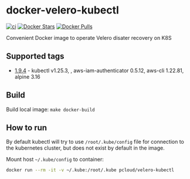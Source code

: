# docker-velero-kubectl

[![ci](https://github.com/quangthe/docker-velero-kubectl/actions/workflows/docker.yaml/badge.svg)](https://github.com/quangthe/docker-velero-kubectl/actions/workflows/docker.yaml)
[![Docker Stars](https://img.shields.io/docker/stars/pcloud/velero-kubectl.svg?style=flat)](https://hub.docker.com/r/pcloud/velero-kubectl/)
[![Docker Pulls](https://img.shields.io/docker/pulls/pcloud/velero-kubectl.svg?style=flat)](https://hub.docker.com/r/pcloud/velero-kubectl/)

Convenient Docker image to operate Velero disater recovery on K8S

## Supported tags

- [1.9.4](https://github.com/quangthe/docker-velero-kubectl/releases/tag/1.9.4) - kubectl v1.25.3, , aws-iam-authenticator 0.5.12, aws-cli 1.22.81, alpine 3.16

## Build

Build local image: `make docker-build`

## How to run

By default kubectl will try to use `/root/.kube/config` file for connection to the kubernetes cluster, but does not exist by default in the image.

Mount host `~/.kube/config` to container:

```bash
docker run --rm -it -v ~/.kube:/root/.kube pcloud/velero-kubectl
```